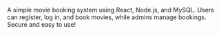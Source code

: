 A simple movie booking system using React, Node.js, and MySQL. Users can register, log in, and book movies, while admins manage bookings. Secure and easy to use!
